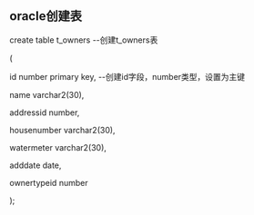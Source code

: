 ## oracle创建表

create table t_owners                     --创建t_owners表

(

id number primary key,				--创建id字段，number类型，设置为主键

name varchar2(30),

addressid number,

housenumber varchar2(30),

watermeter varchar2(30),

adddate date,

ownertypeid number

);